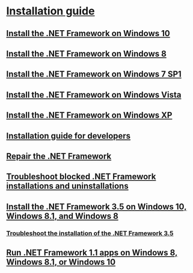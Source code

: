 # [Installation guide](index.md)
## [Install the .NET Framework on Windows 10](on-windows-10.md)
## [Install the .NET Framework on Windows 8](on-windows-8.md)
## [Install the .NET Framework on Windows 7 SP1](on-windows-7.md)
## [Install the .NET Framework on Windows Vista](on-windows-vista.md)
## [Install the .NET Framework on Windows XP](on-windows-xp.md)
## [Installation guide for developers](guide-for-developers.md)
## [Repair the .NET Framework](repair.md)
## [Troubleshoot blocked .NET Framework installations and uninstallations](troubleshoot-blocked-installations-and-uninstallations.md)
## [Install the .NET Framework 3.5 on Windows 10, Windows 8.1, and Windows 8](dotnet-35-windows-10.md)
### [Troubleshoot the installation of the .NET Framework 3.5](net-framework-3-5-on-windows-8-plus.md)
## [Run .NET Framework 1.1 apps on Windows 8, Windows 8.1, or Windows 10](run-net-framework-1-1-apps.md)
